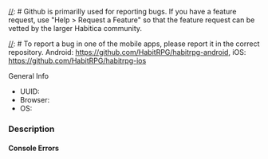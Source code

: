 [//]: # (Before logging this issue, look through common problems at https://github.com/HabitRPG/habitrpg/issue If you find your issue there, read at least the first post to see if there is a workaround for you.)

[//]: # Github is primarilly used for reporting bugs. If you have a feature request, use "Help > Request a Feature" so that the feature request can be vetted by the larger Habitica community.

[//]: # To report a bug in one of the mobile apps, please report it in the correct repository. Android: https://github.com/HabitRPG/habitrpg-android, iOS: https://github.com/HabitRPG/habitrpg-ios

[//]: # (For more guidelines see https://github.com/HabitRPG/habitrpg/issues/2760 for more info)

[//]: # (Fill out relevant information - UUID is found in Settings -> API)
General Info
  * UUID: 
  * Browser: 
  * OS: 

### Description
[//]: # (Describe bug in detail here. Include pictures if helpful.)



#### Console Errors
[//]: # (Include any javscript console errors here)

